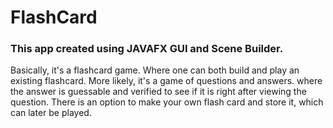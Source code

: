# FlashCard
### This app created using JAVAFX GUI and Scene Builder.
Basically, it's a flashcard game. Where one can both build and play an existing flashcard. More likely, it's a game of questions and answers. where the answer is guessable and verified to see if it is right after viewing the question. There is an option to make your own flash card and store it, which can later be played.
